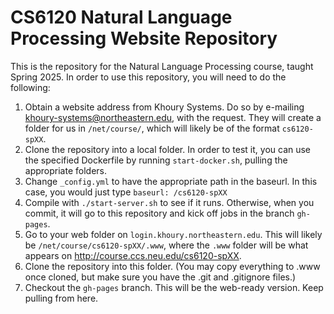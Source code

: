 # CS6120 Natural Language Processing Website Repository

This is the repository for the Natural Language Processing course, taught Spring 2025. In order to use this repository, you will need to do the following:

1. Obtain a website address from Khoury Systems. Do so by e-mailing khoury-systems@northeastern.edu, with the request. They will create a folder for us in `/net/course/`, which will likely be of the format `cs6120-spXX`. 
1. Clone the repository into a local folder. In order to test it, you can use the specified Dockerfile by running `start-docker.sh`, pulling the appropriate folders.
1. Change `_config.yml` to have the appropriate path in the baseurl. In this case, you would just type `baseurl: /cs6120-spXX`
1. Compile with `./start-server.sh` to see if it runs. Otherwise, when you commit, it will go to this repository and kick off jobs in the branch `gh-pages`.
1. Go to your web folder on `login.khoury.northeastern.edu`. This will likely be `/net/course/cs6120-spXX/.www`, where the `.www` folder will be what appears on http://course.ccs.neu.edu/cs6120-spXX.
1. Clone the repository into this folder. (You may copy everything to .www once cloned, but make sure you have the .git and .gitignore files.)
1. Checkout the `gh-pages` branch. This will be the web-ready version. Keep pulling from here. 

